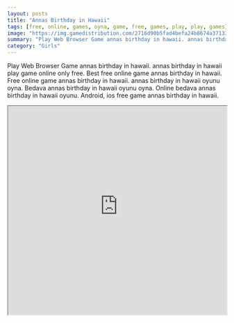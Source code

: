 ```yaml
---
layout: posts
title: "Annas Birthday in Hawaii"
tags: [free, online, games, oyna, game, free, games, play, play, games]
image: "https://img.gamedistribution.com/2716d90b5fad4befa24b8674a3713389.jpg"
summary: "Play Web Browser Game annas birthday in hawaii. annas birthday in hawaii play game online only free. Best free online game annas birthday in hawaii. Free online game annas birthday in hawaii. annas birthday in hawaii oyunu oyna. Bedava annas birthday in hawaii oyunu oyna. Online bedava annas birthday in hawaii oyunu. Android, ios free game annas birthday in hawaii."
category: "Girls"
---
```


Play Web Browser Game annas birthday in hawaii. annas birthday in hawaii play game online only free. Best free online game annas birthday in hawaii. Free online game annas birthday in hawaii. annas birthday in hawaii oyunu oyna. Bedava annas birthday in hawaii oyunu oyna. Online bedava annas birthday in hawaii oyunu. Android, ios free game annas birthday in hawaii.

<iframe width="100%" height="480px;" src="https://html5.gamedistribution.com/2716d90b5fad4befa24b8674a3713389/"></iframe>